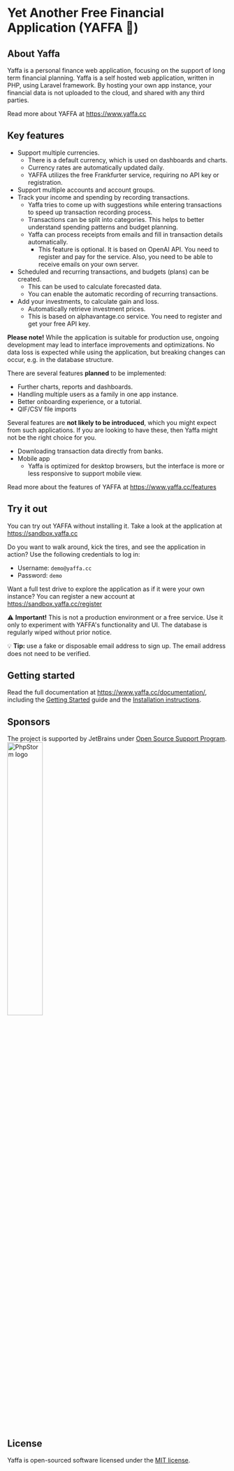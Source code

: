# Yet Another Free Financial Application (YAFFA 🍊)

## About Yaffa

Yaffa is a personal finance web application, focusing on the support of long term financial planning. 
Yaffa is a self hosted web application, written in PHP, using Laravel framework. 
By hosting your own app instance, your financial data is not uploaded to the cloud, and shared with any third parties.

Read more about YAFFA at https://www.yaffa.cc

## Key features
* Support multiple currencies.
  * There is a default currency, which is used on dashboards and charts.
  * Currency rates are automatically updated daily.
  * YAFFA utilizes the free Frankfurter service, requiring no API key or registration.
* Support multiple accounts and account groups.
* Track your income and spending by recording transactions.
  * Yaffa tries to come up with suggestions while entering transactions to speed up transaction recording process.
  * Transactions can be split into categories. This helps to better understand spending patterns and budget planning.
  * Yaffa can process receipts from emails and fill in transaction details automatically.
    * This feature is optional. It is based on OpenAI API. You need to register and pay for the service. 
      Also, you need to be able to receive emails on your own server. 
* Scheduled and recurring transactions, and budgets (plans) can be created.
  * This can be used to calculate forecasted data.
  * You can enable the automatic recording of recurring transactions.
* Add your investments, to calculate gain and loss.
  * Automatically retrieve investment prices.
  * This is based on alphavantage.co service. You need to register and get your free API key.

**Please note!** While the application is suitable for production use, ongoing development may lead to interface improvements and optimizations. 
No data loss is expected while using the application, but breaking changes can occur, e.g. in the database structure.

There are several features **planned** to be implemented:
* Further charts, reports and dashboards.
* Handling multiple users as a family in one app instance.
* Better onboarding experience, or a tutorial.
* QIF/CSV file imports

Several features are **not likely to be introduced**, which you might expect from such applications.
If you are looking to have these, then Yaffa might not be the right choice for you.
* Downloading transaction data directly from banks.
* Mobile app 
  * Yaffa is optimized for desktop browsers, but the interface is more or less responsive to support mobile view.

Read more about the features of YAFFA at https://www.yaffa.cc/features

## Try it out

You can try out YAFFA without installing it. Take a look at the application at https://sandbox.yaffa.cc

Do you want to walk around, kick the tires, and see the application in action? Use the following credentials to log in:
* Username: `demo@yaffa.cc`
* Password: `demo`

Want a full test drive to explore the application as if it were your own instance?
You can register a new account at https://sandbox.yaffa.cc/register

⚠️ **Important!** This is not a production environment or a free service. 
Use it only to experiment with YAFFA's functionality and UI. 
The database is regularly wiped without prior notice.

💡 **Tip:** use a fake or disposable email address to sign up. The email address does not need to be verified.

## Getting started
Read the full documentation at https://www.yaffa.cc/documentation/,
including the [Getting Started](https://www.yaffa.cc/documentation/resources/category/getting-started/) guide
and the [Installation instructions](https://www.yaffa.cc/documentation/resources/category/installation/).

## Sponsors
The project is supported by JetBrains under [Open Source Support Program](https://www.jetbrains.com/community/opensource/#support).
<br><img src="https://resources.jetbrains.com/storage/products/company/brand/logos/PhpStorm.png" alt="PhpStorm logo" width="40%">

## License
Yaffa is open-sourced software licensed under the [MIT license](https://opensource.org/licenses/MIT).
